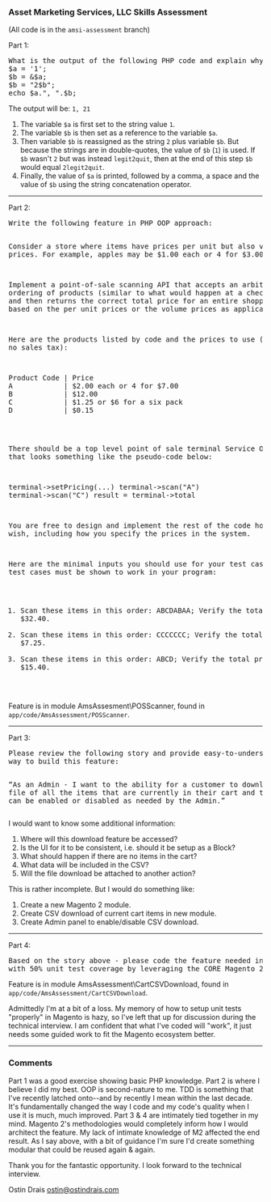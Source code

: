 ### Asset Marketing Services, LLC Skills Assessment ###

(All code is in the `amsi-assessment` branch)

Part 1:
<pre>
What is the output of the following PHP code and explain why:
$a = '1';
$b = &$a;
$b = "2$b";
echo $a.", ".$b;
</pre>

The output will be:
`1, 21`

1. The variable `$a` is first set to the string value `1`.
2. The variable `$b` is then set as a reference to the variable `$a`.
3. Then variable `$b` is reassigned as the string `2` plus variable `$b`. But because the strings are in double-quotes, the value of `$b` (`1`) is used. If `$b` wasn't `2` but was instead `legit2quit`, then at the end of this step `$b` would equal `2legit2quit`.
4. Finally, the value of `$a` is printed, followed by a comma, a space and the value of `$b` using the string concatenation operator.

<hr />
Part 2:
<pre>
Write the following feature in PHP OOP approach:

Consider a store where items have prices per unit but also volume prices. For example, apples
may be $1.00 each or 4 for $3.00.

Implement a point-of-sale scanning API that accepts an arbitrary ordering of products (similar to
what would happen at a checkout line) and then returns the correct total price for an entire
shopping cart based on the per unit prices or the volume prices as applicable.

Here are the products listed by code and the prices to use (there is no sales tax):

<pre>
Product Code | Price
A            | $2.00 each or 4 for $7.00
B            | $12.00
C            | $1.25 or $6 for a six pack
D            | $0.15
</pre>
There should be a top level point of sale terminal Service Object that looks something like the
pseudo-code below:

terminal->setPricing(...)
terminal->scan("A")
terminal->scan("C")
result = terminal->total

You are free to design and implement the rest of the code however you wish, including how you
specify the prices in the system.

Here are the minimal inputs you should use for your test cases. These test cases must be
shown to work in your program:

1. Scan these items in this order: ABCDABAA; Verify the total price is $32.40.
2. Scan these items in this order: CCCCCCC; Verify the total price is $7.25.
3. Scan these items in this order: ABCD; Verify the total price is $15.40.
</pre>

Feature is in module AmsAssesment\POSScanner, found in `app/code/AmsAssessment/POSScanner`.

<hr />
Part 3:
<pre>
Please review the following story and provide easy-to-understand steps on the best
way to build this feature:

“As an Admin - I want to the ability for a customer to download a CSV file of all the items
that are currently in their cart and this feature can be enabled or disabled as needed by
the Admin.”
</pre>

I would want to know some additional information:
1. Where will this download feature be accessed?
2. Is the UI for it to be consistent, i.e. should it be setup as a Block?
3. What should happen if there are no items in the cart?
4. What data will be included in the CSV?
5. Will the file download be attached to another action?

This is rather incomplete. But I would do something like:
1. Create a new Magento 2 module.
2. Create CSV download of current cart items in new module.
4. Create Admin panel to enable/disable CSV download.
<hr />
Part 4:

<pre>
Based on the story above - please code the feature needed in a Magento 2 module
with 50% unit test coverage by leveraging the CORE Magento 2 codebase.
</pre>
Feature is in module AmsAssessment\CartCSVDownload, found in `app/code/AmsAssessment/CartCSVDownload`.

Admittedly I'm at a bit of a loss. My memory of how to setup unit tests "properly" in Magento is hazy, so I've left that up for discussion during the technical interview.
I am confident that what I've coded will "work", it just needs some guided work to fit the Magento ecosystem better.
<hr />

### Comments ###

Part 1 was a good exercise showing basic PHP knowledge.
Part 2 is where I believe I did my best. OOP is second-nature to me. TDD is something that I've recently latched onto--and by recently I mean within the last decade. 
It's fundamentally changed the way I code and my code's quality when I use it is much, much improved.
Part 3 & 4 are intimately tied together in my mind. Magento 2's methodologies would completely inform how I would architect the feature. My lack of intimate knowledge of M2 affected the end result.
As I say above, with a bit of guidance I'm sure I'd create something modular that could be reused again & again.

Thank you for the fantastic opportunity.
I look forward to the technical interview.

Ostin Drais
ostin@ostindrais.com
